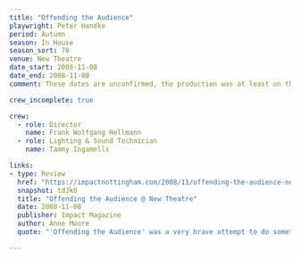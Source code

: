 ```yaml
---
title: "Offending the Audience"
playwright: Peter Handke
period: Autumn
season: In House
season_sort: 70
venue: New Theatre
date_start: 2008-11-08
date_end: 2008-11-08
comment: These dates are unconfirmed, the production was at least on these dates.

crew_incomplete: true 

crew:
  - role: Director
    name: Frank Wolfgang Hellmann
  - role: Lighting & Sound Technician
    name: Tammy Ingamells

links: 
- type: Review 
  href: "https://impactnottingham.com/2008/11/offending-the-audience-new-theatre/"
  snapshot: tdJk0
  title: "Offending the Audience @ New Theatre"
  date: 2008-11-08
  publisher: Impact Magazine
  author: Anne Moore 
  quote: "'Offending the Audience' was a very brave attempt to do something different. The cast was a particularly confident one; they seemed to be competent actors despite the lack of acting that took place. The director Frank Wolfgang Hellmann was particularly talented in making his audience uncomfortable, running up and down the steps shouting and fixing his victims with an enigmatic stare."

---
```




